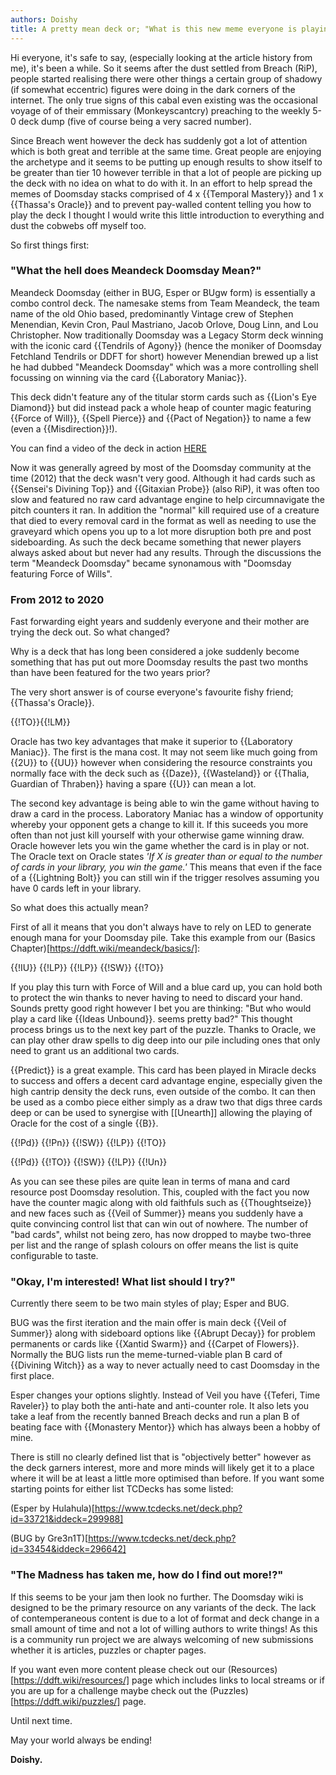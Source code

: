 ```yaml
---
authors: Doishy
title: A pretty mean deck or; "What is this new meme everyone is playing?"
---
```


Hi everyone, 
it's safe to say, (especially looking at the article history from me),
it's been a while. So it seems after the dust settled from Breach (RiP),
people started realising there were other things a certain group of shadowy
(if somewhat eccentric) figures were doing in the dark corners of the internet. 
The only true signs of this cabal even existing was the occasional voyage of
of their emmissary (Monkeyscantcry) preaching to the weekly 5-0 deck dump
(five of course being a very sacred number). 

Since Breach went however the deck has suddenly got a lot of attention which
is both great and terrible at the same time. Great people are enjoying the 
archetype and it seems to be putting up enough results to show itself to be greater
than tier 10 however terrible in that a lot of people are picking up the deck
with no idea on what to do with it. In an effort to help spread the memes of 
Doomsday stacks comprised of 4 x {{Temporal Mastery}} and 1 x {{Thassa's Oracle}} and
to prevent pay-walled content telling you how to play the deck I thought I would 
write this little introduction to everything and dust the cobwebs off myself too.

So first things first:

### "What the hell does Meandeck Doomsday Mean?"

Meandeck Doomsday (either in BUG, Esper or BUgw form) is essentially a combo control
deck. The namesake stems from Team Meandeck, the team name of the old Ohio based,
predominantly Vintage crew of Stephen Menendian, Kevin Cron, Paul Mastriano, 
Jacob Orlove, Doug Linn, and Lou Christopher. Now traditionally Doomsday was a
Legacy Storm deck winning with the iconic card {{Tendrils of Agony}} (hence the 
moniker of Doomsday Fetchland Tendrils or DDFT for short) however Menendian brewed
up a list he had dubbed "Meandeck Doomsday" which was a more controlling shell 
focussing on winning via the card {{Laboratory Maniac}}. 

This deck didn't feature any of the titular storm cards such as {{Lion's Eye Diamond}} but
did instead pack a whole heap of counter magic featuring {{Force of Will}}, {{Spell Pierce}} and
{{Pact of Negation}} to name a few (even a {{Misdirection}}!). 

You can find a video of the deck in action [HERE](https://www.youtube.com/watch?v=UuswAK0IYdg)

Now it was generally agreed by most of the Doomsday community at the time (2012) that the 
deck wasn't very good. Although it had cards such as {{Sensei's Divining Top}} 
and {{Gitaxian Probe}} (also RiP), it was often too slow and featured no raw card 
advantage engine to help circumnavigate the pitch counters it ran.
In addition the "normal" kill required use of a creature that died to every removal 
card in the format as well as needing to use the graveyard which opens you up to a lot
more disruption both pre and post sideboarding. As such the deck became something that 
newer players always asked about but never had any results. Through the discussions the
term "Meandeck Doomsday" became synonamous with "Doomsday featuring Force of Wills".


### From 2012 to 2020

Fast forwarding eight years and suddenly everyone and their mother are trying the deck out.
So what changed?

Why is a deck that has long been considered a joke suddenly become something that has put
out more Doomsday results the past two months than have been featured for the two years prior?

The very short answer is of course everyone's favourite fishy friend; {{Thassa's Oracle}}.

<pile>{{!TO}}{{!LM}}</pile>

Oracle has two key advantages that make it superior to {{Laboratory Maniac}}. The first is 
the mana cost. It may not seem like much going from {{2U}} to {{UU}} however when considering
the resource constraints you normally face with the deck such as {{Daze}}, {{Wasteland}} or
{{Thalia, Guardian of Thraben}} having a spare {{U}} can mean a lot. 

The second key advantage
is being able to win the game without having to draw a card in the process. Laboratory Maniac
has a window of opportunity whereby your opponent gets a change to kill it. If this suceeds you
more often than not just kill yourself with your otherwise game winning draw. Oracle however 
lets you win the game whether the card is in play or not. The Oracle text on Oracle states 
*'If X is greater than or equal to the number of cards in your library, you win the game.'* 
This means that even if the face of a {{Lightning Bolt}} you can still win if the trigger
resolves assuming you have 0 cards left in your library. 

So what does this actually mean?

First of all it means that you don't always have to rely on LED to generate enough mana 
for your Doomsday pile. Take this example from our (Basics Chapter)[https://ddft.wiki/meandeck/basics/]:

<pile>{{!IU}} {{!LP}} {{!LP}} {{!SW}} {{!TO}}</pile>

If you play this turn with Force of Will and a blue card up, you can hold both to protect 
the win thanks to never having to need to discard your hand. Sounds pretty good right however
I bet you are thinking: "But who would play a card like {{Ideas Unbound}}. seems pretty bad?"
This thought process brings us to the next key part of the puzzle. Thanks to Oracle, we can 
play other draw spells to dig deep into our pile including ones that only need to grant us 
an additional two cards. 

{{Predict}} is a great example. This card has been played in Miracle decks to success and offers
a decent card advantage engine, especially given the high cantrip density the deck runs, even
outside of the combo. It can then be used as a combo piece either simply as a draw two that digs
three cards deep or can be used to synergise with [[Unearth]] allowing the playing of Oracle for 
the cost of a single {{B}}. 

<pile>{{!Pd}} {{!Pn}} {{!SW}} {{!LP}} {{!TO}}</pile>


<pile>{{!Pd}} {{!TO}} {{!SW}} {{!LP}} {{!Un}}</pile>

As you can see these piles are quite lean in terms of mana and card resource post Doomsday 
resolution. This, coupled with the fact you now have the counter magic along with old
faithfuls such as {{Thoughtseize}} and new faces such as  {{Veil of Summer}} means you 
suddenly have a quite convincing control list that can win out of nowhere. The number of 
"bad cards", whilst not being zero, has now dropped to maybe two-three per list and 
the range of splash colours on offer means the list is quite configurable to taste. 

### "Okay, I'm interested! What list should I try?"

Currently there seem to be two main styles of play; Esper and BUG. 

BUG was the first iteration and the main offer is main deck {{Veil of Summer}} along with 
sideboard options like {{Abrupt Decay}} for problem permanents or cards like {{Xantid Swarm}}
and {{Carpet of Flowers}}. Normally the BUG lists run the meme-turned-viable plan B card
of {{Divining Witch}} as a way to never actually need to cast Doomsday in the first place. 

Esper changes your options slightly. Instead of Veil you have {{Teferi, Time Raveler}} to play
both the anti-hate and anti-counter role. It also lets you take a leaf from the recently
banned Breach decks and run a plan B of beating face with {{Monastery Mentor}} which has 
always been a hobby of mine.

There is still no clearly defined list that is "objectively better" however as the deck
garners interest, more and more minds will likely get it to a place where it will be 
at least a little more optimised than before. If you want some starting points for either
list TCDecks has some listed:

(Esper by Hulahula)[https://www.tcdecks.net/deck.php?id=33721&iddeck=299988]

(BUG by Gre3n1T)[https://www.tcdecks.net/deck.php?id=33454&iddeck=296642]

### "The Madness has taken me, how do I find out more!?"

If this seems to be your jam then look no further. The Doomsday wiki is designed to be the 
primary resource on any variants of the deck. The lack of contemperaneous content is 
due to a lot of format and deck change in a small amount of time and not a lot of willing
authors to write things! As this is a community run project we are always welcoming of new
submissions whether it is articles, puzzles or chapter pages. 

If you want even more content please check out our (Resources)[https://ddft.wiki/resources/] page
which includes links to local streams or if you are up for a challenge maybe check 
out the (Puzzles)[https://ddft.wiki/puzzles/] page.

Until next time.

May your world always be ending!

**Doishy.**
